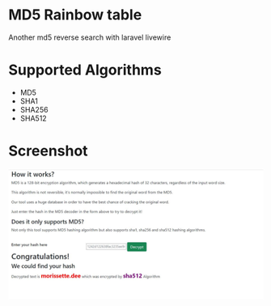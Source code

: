 # MD5 Rainbow table
Another md5 reverse search with laravel livewire

# Supported Algorithms
- MD5
- SHA1
- SHA256
- SHA512

# Screenshot
![screenshot](images/screenshot.jpg?raw=true "Title")
